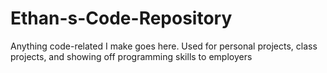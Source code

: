 # Ethan-s-Code-Repository
Anything code-related I make goes here. Used for personal projects, class projects, and showing off programming skills to employers
